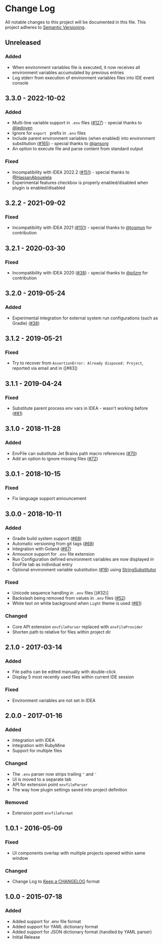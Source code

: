 # Change Log
All notable changes to this project will be documented in this file.
This project adheres to [Semantic Versioning].

## Unreleased

### Added

- When environment variables file is executed, it now receives all environment variables accumulated by previous entries
- Log stderr from execution of environment variables files into IDE event console

## 3.3.0 - 2022-10-02

### Added

- Multi-line variable support in `.env` files ([#127]) - special thanks to [@ledoyen](https://github.com/ledoyen)
- Ignore for `export ` prefix in `.env` files
- Include parent environment variables (when enabled) into environment substitution ([#165]) - special thanks to [@jansorg](https://github.com/jansorg)
- An option to execute file and parse content from standard output

### Fixed

- Incompatibility with IDEA 2022.2 ([#151]) - special thanks to [@HassanAbouelela](https://github.com/HassanAbouelela)
- Experimental features checkbox is properly enabled/disabled when plugin is enabled/disabled

## 3.2.2 - 2021-09-02

### Fixed

- Incompatibility with IDEA 2021 ([#151]) - special thanks to [@tosmun](https://github.com/tosmun) for contribution

## 3.2.1 - 2020-03-30

### Fixed

- Incompatibility with IDEA 2020 ([#38]) - special thanks to [@pilzm](https://github.com/pilzm) for contribution 

## 3.2.0 - 2019-05-24

### Added

- Experimental integration for external system run configurations (such as Gradle) ([#38])

## 3.1.2 - 2019-05-21

### Fixed

- Try to recover from `AssertionError: Already disposed: Project`, reported via email and in ([#83])

## 3.1.1 - 2019-04-24

### Fixed

- Substitute parent process env vars in IDEA - wasn't working before ([#81])

## 3.1.0 - 2018-11-28

### Added

- EnvFile can substitute Jet Brains path macro references ([#70])
- Add an option to ignore missing files ([#72])

## 3.0.1 - 2018-10-15

### Fixed

- Fix language support announcement

## 3.0.0 - 2018-10-11

### Added

- Gradle build system support ([#68])
- Automatic versioning from git tags ([#68])
- Integration with Goland ([#67])
- Announce support for `.env` file extension
- Run Configuration defined environment variables are now displayed in EnvFile tab as individual entry 
- Optional environment variable substitution ([#16]) using [StringSubstitutor]

### Fixed

- Unicode sequence handling in `.env` files [(#32)]
- Backslash being removed from values in `.env` files ([#52]) 
- White text on white background when `Light` theme is used ([#61])

### Changed

- Core API extension `envfileParser` replaced with `envFileProvider` 
- Shorten path to relative for files within project dir

## 2.1.0 - 2017-03-14

### Added

- File paths can be edited manually with double-click
- Display 5 most recently used files within current IDE session

### Fixed

- Environment variables are not set in IDEA

## 2.0.0 - 2017-01-16

### Added

- Integration with IDEA
- Integration with RubyMine
- Support for multiple files

### Changed

- The `.env` parser now strips trailing `"` and `'`
- UI is moved to a separate tab
- API for extension point `envfileParser`
- The way how plugin settings saved into project definition

### Removed

- Extension point `envfileFormat`

## 1.0.1 - 2016-05-09

### Fixed
- UI components overlap with multiple projects opened within same window

### Changed
- Change Log to [Keep a CHANGELOG] format


## 1.0.0 - 2015-07-18

### Added
- Added support for .env file format
- Added support for YAML dictionary format
- Added support for JSON dictionary format (handled by YAML parser)
- Initial Release

[#16]: https://github.com/Ashald/EnvFile/issues/16
[#38]: https://github.com/Ashald/EnvFile/issues/32
[#38]: https://github.com/Ashald/EnvFile/issues/38
[#52]: https://github.com/Ashald/EnvFile/issues/52
[#61]: https://github.com/Ashald/EnvFile/issues/61
[#67]: https://github.com/Ashald/EnvFile/issues/67
[#68]: https://github.com/Ashald/EnvFile/issues/68
[#70]: https://github.com/Ashald/EnvFile/issues/70
[#72]: https://github.com/Ashald/EnvFile/issues/72
[#81]: https://github.com/Ashald/EnvFile/issues/81
[#81]: https://github.com/Ashald/EnvFile/issues/83
[#100]: https://github.com/ashald/EnvFile/issues/100
[#127]: https://github.com/ashald/EnvFile/issues/127
[#151]: https://github.com/ashald/EnvFile/issues/151
[#165]: https://github.com/ashald/EnvFile/issues/165

[Keep a CHANGELOG]:     http://keepachangelog.com
[Semantic Versioning]:  http://semver.org/
[StringSubstitutor]:    https://commons.apache.org/proper/commons-text/javadocs/api-release/org/apache/commons/text/StringSubstitutor.html

